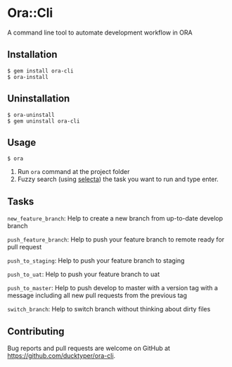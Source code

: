 # Ora::Cli

A command line tool to automate development workflow in ORA

## Installation

    $ gem install ora-cli
    $ ora-install

## Uninstallation

    $ ora-uninstall
    $ gem uninstall ora-cli

## Usage

    $ ora

1. Run `ora` command at the project folder
2. Fuzzy search (using [selecta](https://github.com/garybernhardt/selecta)) the task you want to run and type enter.

## Tasks

  `new_feature_branch`: Help to create a new branch from up-to-date develop branch

  `push_feature_branch`: Help to push your feature branch to remote ready for pull request

  `push_to_staging`: Help to push your feature branch to staging

  `push_to_uat`: Help to push your feature branch to uat

  `push_to_master`: Help to push develop to master with a version tag with a message including all new pull requests from the previous tag

  `switch_branch`: Help to switch branch without thinking about dirty files

## Contributing

Bug reports and pull requests are welcome on GitHub at https://github.com/ducktyper/ora-cli.
